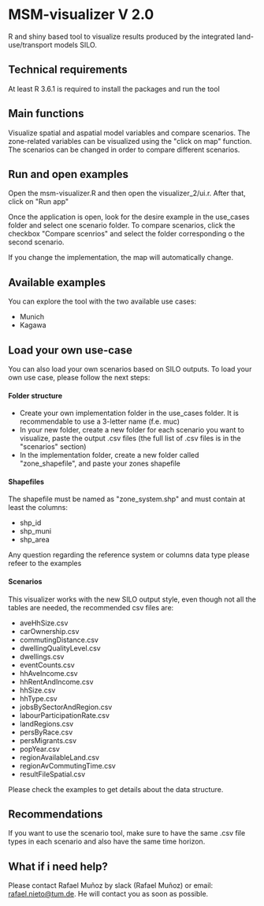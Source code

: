 # MSM-visualizer V 2.0

R and shiny based tool to visualize results produced by the integrated land-use/transport models SILO.

## Technical requirements

At least R 3.6.1 is required to install the packages and run the tool

## Main functions

Visualize spatial and aspatial model variables and compare scenarios. The zone-related variables can be visualized using the "click on map" function. The scenarios can be changed in order to compare different scenarios.

## Run and open examples
Open the msm-visualizer.R and then open the visualizer_2/ui.r. After that, click on "Run app"

Once the application is open, look for the desire example in the use_cases folder and select one scenario folder. To compare scenarios, click the checkbox "Compare scenrios" and select the folder corresponding o the second scenario.

If you change the implementation, the map will automatically change.
## Available examples
You can explore the tool with the two available use cases:
 - Munich
 - Kagawa
## Load your own use-case
You can also load your own scenarios based on SILO outputs. To load your own use case, please follow the next steps:
#### Folder structure
- Create your own implementation folder in the use_cases folder. It is recommendable to use a 3-letter name (f.e. muc)
- In your new folder, create a new folder for each scenario you want to visualize, paste the output .csv files (the full list of .csv files is in the "scenarios" section)
- In the implementation folder, create a new folder called "zone_shapefile", and paste your zones shapefile

#### Shapefiles
The shapefile must be named as "zone_system.shp" and must contain at least the columns:
- shp_id
- shp_muni
- shp_area
  
Any question regarding the reference system or columns data type please refeer to the examples
#### Scenarios

This visualizer works with the new SILO output style, even though not all the tables are needed, the recommended csv files are:

- aveHhSize.csv
- carOwnership.csv
- commutingDistance.csv
- dwellingQualityLevel.csv
- dwellings.csv
- eventCounts.csv
- hhAveIncome.csv
- hhRentAndIncome.csv
- hhSize.csv
- hhType.csv
- jobsBySectorAndRegion.csv
- labourParticipationRate.csv
- landRegions.csv
- persByRace.csv
- persMigrants.csv
- popYear.csv
- regionAvailableLand.csv
- regionAvCommutingTime.csv
- resultFileSpatial.csv

Please check the examples to get details about the data structure.
## Recommendations
If you want to use the scenario tool, make sure to have the same .csv file types in each scenario and also have the same time horizon. 
## What if i need help?

Please contact Rafael Muñoz by slack (Rafael Muñoz) or email: rafael.nieto@tum.de. He will contact you as soon as possible.
